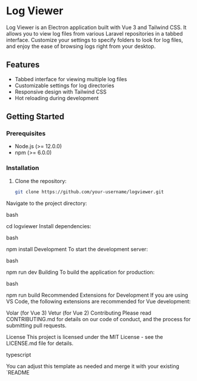 # Log Viewer

Log Viewer is an Electron application built with Vue 3 and Tailwind CSS. It allows you to view log files from various Laravel repositories in a tabbed interface. Customize your settings to specify folders to look for log files, and enjoy the ease of browsing logs right from your desktop.

## Features

- Tabbed interface for viewing multiple log files
- Customizable settings for log directories
- Responsive design with Tailwind CSS
- Hot reloading during development

## Getting Started

### Prerequisites

- Node.js (>= 12.0.0)
- npm (>= 6.0.0)

### Installation

1. Clone the repository:

   ```bash
   git clone https://github.com/your-username/logviewer.git
Navigate to the project directory:

bash

cd logviewer
Install dependencies:

bash

npm install
Development
To start the development server:

bash

npm run dev
Building
To build the application for production:

bash

npm run build
Recommended Extensions for Development
If you are using VS Code, the following extensions are recommended for Vue development:

Volar (for Vue 3)
Vetur (for Vue 2)
Contributing
Please read CONTRIBUTING.md for details on our code of conduct, and the process for submitting pull requests.

License
This project is licensed under the MIT License - see the LICENSE.md file for details.

typescript


You can adjust this template as needed and merge it with your existing `README